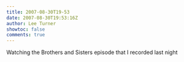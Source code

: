 ```yaml
---
title: 2007-08-30T19-53
date: 2007-08-30T19:53:16Z
author: Lee Turner
showtoc: false
comments: true
---
```


Watching the Brothers and Sisters episode that I recorded last night

